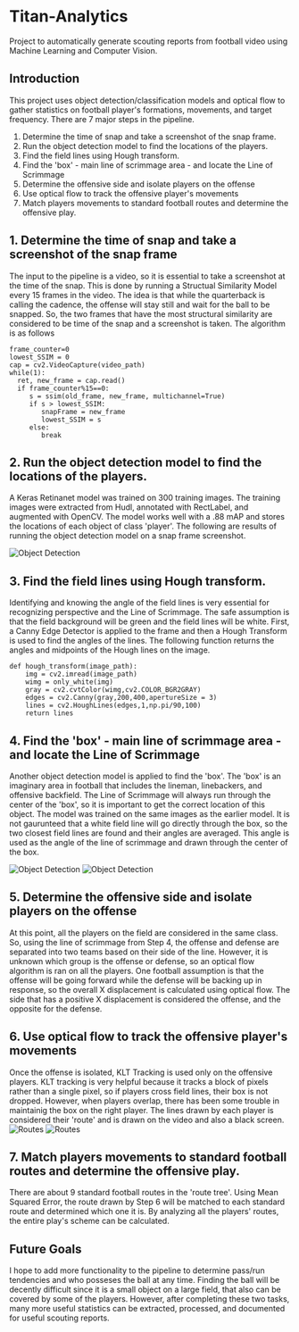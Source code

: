 # Titan-Analytics
Project to automatically generate scouting reports from football video using Machine Learning and Computer Vision. 

## Introduction
This project uses object detection/classification models and optical flow to gather statistics on football player's formations, movements, and target frequency. There are 7 major steps in the pipeline. 

1. Determine the time of snap and take a screenshot of the snap frame. 
2. Run the object detection model to find the locations of the players. 
3. Find the field lines using Hough transform.
4. Find the 'box' - main line of scrimmage area - and locate the Line of Scrimmage
5. Determine the offensive side and isolate players on the offense
6. Use optical flow to track the offensive player's movements
7. Match players movements to standard football routes and determine the offensive play. 

## 1. Determine the time of snap and take a screenshot of the snap frame

The input to the pipeline is a video, so it is essential to take a screenshot at the time of the snap. This is done by running a Structual Similarity Model every 15 frames in the video. The idea is that while the quarterback is calling the cadence, the offense will stay still and wait for the ball to be snapped. So, the two frames that have the most structural similarity are considered to be time of the snap and a screenshot is taken. The algorithm is as follows 
```
frame_counter=0
lowest_SSIM = 0
cap = cv2.VideoCapture(video_path)
while(1):
  ret, new_frame = cap.read()
  if frame_counter%15==0:
     s = ssim(old_frame, new_frame, multichannel=True)
     if s > lowest_SSIM:
        snapFrame = new_frame
        lowest_SSIM = s
     else:
        break  
```

## 2. Run the object detection model to find the locations of the players. 

A Keras Retinanet model was trained on 300 training images. The training images were extracted from Hudl, annotated with RectLabel, and augmented with OpenCV. The model works well with a .88 mAP and stores the locations of each object of class 'player'. The following are results of running the object detection model on a snap frame screenshot. 

![Object Detection](https://github.com/Aneesh1212/Titan-Analytics/blob/master/pictures/object_detection.jpg)

## 3. Find the field lines using Hough transform.
Identifying and knowing the angle of the field lines is very essential for recognizing perspective and the Line of Scrimmage. The safe assumption is that the field background will be green and the field lines will be white. First, a Canny Edge Detector is applied to the frame and then a Hough Transform is used to find the angles of the lines. The following function returns the angles and midpoints of the Hough lines on the image. 
```
def hough_transform(image_path):
    img = cv2.imread(image_path)
    wimg = only_white(img)
    gray = cv2.cvtColor(wimg,cv2.COLOR_BGR2GRAY)
    edges = cv2.Canny(gray,200,400,apertureSize = 3)
    lines = cv2.HoughLines(edges,1,np.pi/90,100)
    return lines
```
## 4. Find the 'box' - main line of scrimmage area - and locate the Line of Scrimmage
Another object detection model is applied to find the 'box'. The 'box' is an imaginary area in football that includes the lineman, linebackers, and offensive backfield. The Line of Scrimmage will always run through the center of the 'box', so it is important to get the correct location of this object. The model was trained on the same images as the earlier model. It is not gaurunteed that a white field line will go directly through the box, so the two closest field lines are found and their angles are averaged. This angle is used as the angle of the line of scrimmage and drawn through the center of the box. 

![Object Detection](https://github.com/Aneesh1212/Titan-Analytics/blob/master/pictures/los_box2.png)
![Object Detection](https://github.com/Aneesh1212/Titan-Analytics/blob/master/pictures/los.png)

## 5. Determine the offensive side and isolate players on the offense
At this point, all the players on the field are considered in the same class. So, using the line of scrimmage from Step 4, the offense and defense are separated into two teams based on their side of the line. However, it is unknown which group is the offense or defense, so an optical flow algorithm is ran on all the players. One football assumption is that the offense will be going forward while the defense will be backing up in response, so the overall X displacement is calculated using optical flow. The side that has a positive X displacement is considered the offense, and the opposite for the defense. 

## 6. Use optical flow to track the offensive player's movements
Once the offense is isolated, KLT Tracking is used only on the offensive players. KLT tracking is very helpful because it tracks a block of pixels rather than a single pixel, so if players cross field lines, their box is not dropped. However, when players overlap, there has been some trouble in maintainig the box on the right player. The lines drawn by each player is considered their 'route' and is drawn on the video and also a black screen. 
![Routes](https://github.com/Aneesh1212/Titan-Analytics/blob/master/pictures/routes_on_image.jpg)
![Routes](https://github.com/Aneesh1212/Titan-Analytics/blob/master/pictures/routes1.jpg)

## 7. Match players movements to standard football routes and determine the offensive play. 
There are about 9 standard football routes in the 'route tree'. Using Mean Squared Error, the route drawn by Step 6 will be matched to each standard route and determined which one it is. By analyzing all the players' routes, the entire play's scheme can be calculated. 

## Future Goals
I hope to add more functionality to the pipeline to determine pass/run tendencies and who posseses the ball at any time. Finding the ball will be decently difficult since it is a small object on a large field, that also can be covered by some of the players. However, after completing these two tasks, many more useful statistics can be extracted, processed, and documented for useful scouting reports. 


